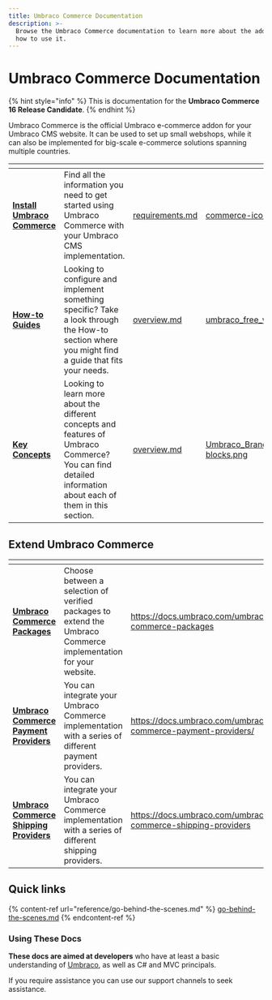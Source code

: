 ```yaml
---
title: Umbraco Commerce Documentation
description: >-
  Browse the Umbraco Commerce documentation to learn more about the addon and
  how to use it.
---
```


# Umbraco Commerce Documentation

{% hint style="info" %}
This is documentation for the **Umbraco Commerce 16 Release Candidate**.
{% endhint %}

Umbraco Commerce is the official Umbraco e-commerce addon for your Umbraco CMS website. It can be used to set up small webshops, while it can also be implemented for big-scale e-commerce solutions spanning multiple countries.

<table data-view="cards"><thead><tr><th></th><th></th><th data-hidden data-card-target data-type="content-ref"></th><th data-hidden data-card-cover data-type="files"></th></tr></thead><tbody><tr><td><a href="getting-started/requirements.md"><strong>Install Umbraco Commerce</strong></a></td><td>Find all the information you need to get started using Umbraco Commerce with your Umbraco CMS implementation.</td><td><a href="getting-started/requirements.md">requirements.md</a></td><td><a href=".gitbook/assets/commerce-icon.png">commerce-icon.png</a></td></tr><tr><td><a href="https://docs.umbraco.com/umbraco-commerce/v/10.commerce.latest/how-to-guides/overview"><strong>How-to Guides</strong></a></td><td>Looking to configure and implement something specific? Take a look through the How-to section where you might find a guide that fits your needs.</td><td><a href="how-to-guides/overview.md">overview.md</a></td><td><a href=".gitbook/assets/umbraco_free_way_01.png">umbraco_free_way_01.png</a></td></tr><tr><td><a href="https://docs.umbraco.com/umbraco-commerce/v/10.commerce.latest/key-concepts/overview"><strong>Key Concepts</strong></a></td><td>Looking to learn more about the different concepts and features of Umbraco Commerce? You can find detailed information about each of them in this section.</td><td><a href="key-concepts/overview.md">overview.md</a></td><td><a href=".gitbook/assets/Umbraco_Brand_Guidelines_2020_28_Illustration blocks.png">Umbraco_Brand_Guidelines_2020_28_Illustration blocks.png</a></td></tr></tbody></table>

## Extend Umbraco Commerce

<table data-card-size="large" data-view="cards"><thead><tr><th></th><th></th><th data-hidden data-card-target data-type="content-ref"></th></tr></thead><tbody><tr><td><a href="https://docs.umbraco.com/umbraco-commerce-packages"><strong>Umbraco Commerce Packages</strong></a></td><td>Choose between a selection of verified packages to extend the Umbraco Commerce implementation for your website.</td><td><a href="https://docs.umbraco.com/umbraco-commerce-packages">https://docs.umbraco.com/umbraco-commerce-packages</a></td></tr><tr><td><a href="https://docs.umbraco.com/umbraco-commerce-payment-providers"><strong>Umbraco Commerce Payment Providers</strong></a></td><td>You can integrate your Umbraco Commerce implementation with a series of different payment providers.</td><td><a href="https://docs.umbraco.com/umbraco-commerce-payment-providers/">https://docs.umbraco.com/umbraco-commerce-payment-providers/</a></td></tr><tr><td><a href="https://docs.umbraco.com/umbraco-commerce-shipping-providers"><strong>Umbraco Commerce Shipping Providers</strong></a></td><td>You can integrate your Umbraco Commerce implementation with a series of different shipping providers.</td><td><a href="https://docs.umbraco.com/umbraco-commerce-shipping-providers">https://docs.umbraco.com/umbraco-commerce-shipping-providers</a></td></tr></tbody></table>

## Quick links

{% content-ref url="reference/go-behind-the-scenes.md" %}
[go-behind-the-scenes.md](reference/go-behind-the-scenes.md)
{% endcontent-ref %}

### Using These Docs

**These docs are aimed at developers** who have at least a basic understanding of [Umbraco](https://umbraco.com), as well as C# and MVC principals.

If you require assistance you can use our support channels to seek assistance.
